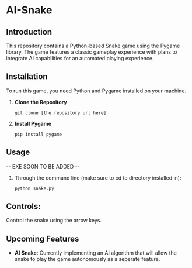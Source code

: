# AI-Snake
## Introduction
This repository contains a Python-based Snake game using the Pygame library. The game features a classic gameplay experience with plans to integrate AI capabilities for an automated playing experience.

## Installation
To run this game, you need Python and Pygame installed on your machine.

1. **Clone the Repository**
    ```
    git clone [the repository url here]
    ```
2. **Install Pygame**
    ```
    pip install pygame
    ```

## Usage
-- EXE SOON TO BE ADDED --
1. Through the command line (make sure to cd to directory installed in):
   ```
   python snake.py
   ```

## Controls:
Control the snake using the arrow keys.

## Upcoming Features
- **AI Snake**: Currently implementing an AI algorithm that will allow the snake to play the game autonomously as a seperate feature.
